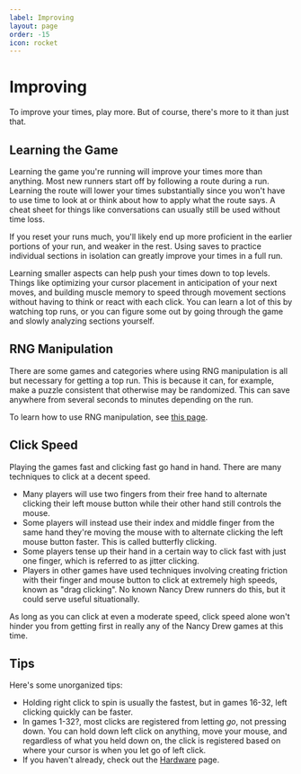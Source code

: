 ```yaml
---
label: Improving
layout: page
order: -15
icon: rocket
---
```


# Improving

To improve your times, play more. But of course, there's more to it than just that.

## Learning the Game

Learning the game you're running will improve your times more than anything. Most new runners start off by following a route during a run. Learning the route will lower your times substantially since you won't have to use time to look at or think about how to apply what the route says. A cheat sheet for things like conversations can usually still be used without time loss.

If you reset your runs much, you'll likely end up more proficient in the earlier portions of your run, and weaker in the rest. Using saves to practice individual sections in isolation can greatly improve your times in a full run.

Learning smaller aspects can help push your times down to top levels. Things like optimizing your cursor placement in anticipation of your next moves, and building muscle memory to speed through movement sections without having to think or react with each click. You can learn a lot of this by watching top runs, or you can figure some out by going through the game and slowly analyzing sections yourself.

## RNG Manipulation

There are some games and categories where using RNG manipulation is all but necessary for getting a top run. This is because it can, for example, make a puzzle consistent that otherwise may be randomized. This can save anywhere from several seconds to minutes depending on the run.

To learn how to use RNG manipulation, see [this page](/advanced/rng-manip.md).

## Click Speed

Playing the games fast and clicking fast go hand in hand. There are many techniques to click at a decent speed. 
- Many players will use two fingers from their free hand to alternate clicking their left mouse button while their other hand still controls the mouse. 
- Some players will instead use their index and middle finger from the same hand they're moving the mouse with to alternate clicking the left mouse button faster. This is called butterfly clicking. 
- Some players tense up their hand in a certain way to click fast with just one finger, which is referred to as jitter clicking.
- Players in other games have used techniques involving creating friction with their finger and mouse button to click at extremely high speeds, known as "drag clicking". No known Nancy Drew runners do this, but it could serve useful situationally.

As long as you can click at even a moderate speed, click speed alone won't hinder you from getting first in really any of the Nancy Drew games at this time.

## Tips

Here's some unorganized tips:
- Holding right click to spin is usually the fastest, but in games 16-32, left clicking quickly can be faster.
- In games 1-32?, most clicks are registered from letting *go*, not pressing down. You can hold down left click on anything, move your mouse, and regardless of what you held down on, the click is registered based on where your cursor is when you let go of left click.
- If you haven't already, check out the [Hardware](/basics/hardware.md) page.

